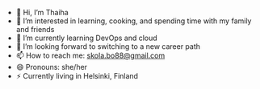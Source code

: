 - 👋 Hi, I’m Thaiha
- 👀 I’m interested in learning, cooking, and spending time with my family and friends
- 🌱 I’m currently learning DevOps and cloud
- 💞️ I’m looking forward to switching to a new career path  
- 📫 How to reach me: skola.bo88@gmail.com
- 😄 Pronouns: she/her
- ⚡ Currently living in Helsinki, Finland

<!---
thaiha-hub/thaiha-hub is a ✨ special ✨ repository because its `README.md` (this file) appears on your GitHub profile.
You can click the Preview link to take a look at your changes.
--->

